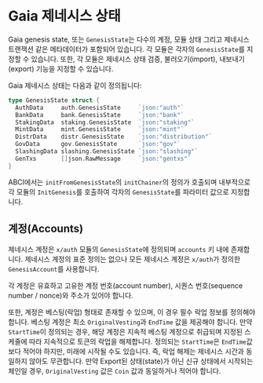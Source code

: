<!-- markdown-link-check-disable -->
# Gaia 제네시스 상태

Gaia genesis state, 또는 `GenesisState`는 다수의 계정, 모듈 상태 그리고 제네시스 트랜잭션 같은 메타데이터가 포함되어 있습니다. 각 모듈은 각자의 `GenesisState`를 지정할 수 있습니다. 또한, 각 모듈은 제네시스 상태 검증, 불러오기(import), 내보내기(export) 기능을 지정할 수 있습니다.

Gaia 제네시스 상태는 다음과 같이 정의됩니다:

```go
type GenesisState struct {
  AuthData     auth.GenesisState     `json:"auth"`
  BankData     bank.GenesisState     `json:"bank"`
  StakingData  staking.GenesisState  `json:"staking"`
  MintData     mint.GenesisState     `json:"mint"`
  DistrData    distr.GenesisState    `json:"distribution"`
  GovData      gov.GenesisState      `json:"gov"`
  SlashingData slashing.GenesisState `json:"slashing"`
  GenTxs       []json.RawMessage     `json:"gentxs"`
}
```

ABCI에서는 `initFromGenesisState`의 `initChainer`의 정의가 호출되며 내부적으로 각 모듈의 `InitGenesis`를 호출하여 각자의 `GenesisState`를 파라미터 값으로 지정합니다.

## 계정(Accounts)

제네시스 계정은 `x/auth` 모듈의 `GenesisState`에 정의되며 `accounts` 키 내에 존재합니다. 제네시스 계정의 표준 정의는 없으나 모든 제네시스 계정은 `x/auth`가 정의한 `GenesisAccount`를 사용합니다.

각 계정은 유효하고 고유한 계정 번호(account number), 시퀀스 번호(sequence number / nonce)와 주소가 있어야 합니다.

또한, 계정은 베스팅(락업) 형태로 존재할 수 있으며, 이 경우 필수 락업 정보를 정의해야 합니다. 베스팅 계정은 최소 `OriginalVesting`과 `EndTime` 값을 제공해야 합니다. 만약 `StartTime`이 정의되는 경우, 해당 계정은 지속적 베스팅 계정으로 취급되며 지정된 스케줄에 따라 지속적으로 토큰의 락업을 해제합니다. 정의되는 `StartTime`은 `EndTime`값보다 적어야 하지만, 미래에 시작될 수도 있습니다. 즉, 락업 해제는 제네시스 시간과 동일하지 않아도 무관합니다. 만약 Export된 상태(state)가 아닌 신규 상태에서 시작되는 체인일 경우, `OriginalVesting` 값은 `Coin` 값과 동일하거나 적어야 합니다.

<!-- TODO: Remaining modules and components in GenesisState -->

<!-- markdown-link-check-enable -->